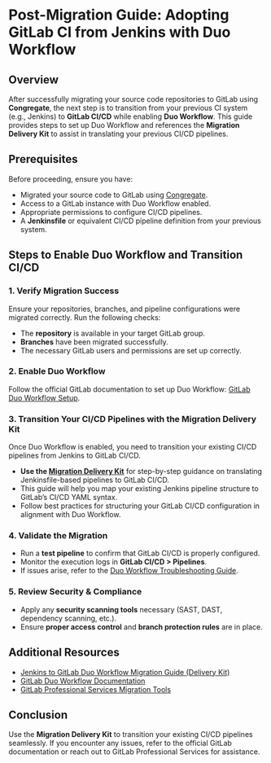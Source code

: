 # Post-Migration Guide: Adopting GitLab CI from Jenkins with Duo Workflow

## Overview
After successfully migrating your source code repositories to GitLab using **Congregate**, the next step is to transition from your previous CI system (e.g., Jenkins) to **GitLab CI/CD** while enabling **Duo Workflow**. This guide provides steps to set up Duo Workflow and references the **Migration Delivery Kit** to assist in translating your previous CI/CD pipelines.

## Prerequisites
Before proceeding, ensure you have:
- Migrated your source code to GitLab using [Congregate](https://gitlab.com/gitlab-org/professional-services-automation/tools/migration/congregate).
- Access to a GitLab instance with Duo Workflow enabled.
- Appropriate permissions to configure CI/CD pipelines.
- A **Jenkinsfile** or equivalent CI/CD pipeline definition from your previous system.

## Steps to Enable Duo Workflow and Transition CI/CD

### 1. Verify Migration Success
Ensure your repositories, branches, and pipeline configurations were migrated correctly. Run the following checks:
- The **repository** is available in your target GitLab group.
- **Branches** have been migrated successfully.
- The necessary GitLab users and permissions are set up correctly.

### 2. Enable Duo Workflow
Follow the official GitLab documentation to set up Duo Workflow: [GitLab Duo Workflow Setup](https://docs.gitlab.com/user/duo_workflow/set_up/).

### 3. Transition Your CI/CD Pipelines with the Migration Delivery Kit
Once Duo Workflow is enabled, you need to transition your existing CI/CD pipelines from Jenkins to GitLab CI/CD.

- **Use the [Migration Delivery Kit](https://gitlab.com/gitlab-org/professional-services-automation/delivery-kits/migration-delivery-kits/migration-delivery-kit/-/blob/main/Jenkins/jenkins-to-gitlab-duo-workflow.md?ref_type=heads)** for step-by-step guidance on translating Jenkinsfile-based pipelines to GitLab CI/CD.
- This guide will help you map your existing Jenkins pipeline structure to GitLab’s CI/CD YAML syntax.
- Follow best practices for structuring your GitLab CI/CD configuration in alignment with Duo Workflow.

### 4. Validate the Migration
- Run a **test pipeline** to confirm that GitLab CI/CD is properly configured.
- Monitor the execution logs in **GitLab CI/CD > Pipelines**.
- If issues arise, refer to the [Duo Workflow Troubleshooting Guide](https://docs.gitlab.com/user/duo_workflow/set_up/#troubleshooting).

### 5. Review Security & Compliance
- Apply any **security scanning tools** necessary (SAST, DAST, dependency scanning, etc.).
- Ensure **proper access control** and **branch protection rules** are in place.

## Additional Resources
- [Jenkins to GitLab Duo Workflow Migration Guide (Delivery Kit)](https://gitlab.com/gitlab-org/professional-services-automation/delivery-kits/migration-delivery-kits/migration-delivery-kit/-/blob/main/Jenkins/jenkins-to-gitlab-duo-workflow.md?ref_type=heads)
- [GitLab Duo Workflow Documentation](https://docs.gitlab.com/user/duo_workflow/set_up/)
- [GitLab Professional Services Migration Tools](https://gitlab.com/gitlab-org/professional-services-automation/tools/migration/congregate)

## Conclusion
Use the **Migration Delivery Kit** to transition your existing CI/CD pipelines seamlessly. If you encounter any issues, refer to the official GitLab documentation or reach out to GitLab Professional Services for assistance.

